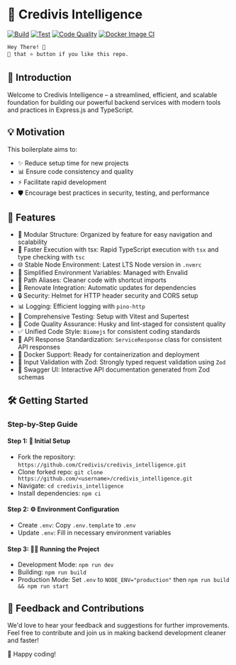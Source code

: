 # 🚀 Credivis Intelligence

[![Build](https://github.com/Credivis/credivis_intelligence/actions/workflows/build.yml/badge.svg)](https://github.com/Credivis/credivis_intelligence/actions/workflows/build.yml)
[![Test](https://github.com/Credivis/credivis_intelligence/actions/workflows/test.yml/badge.svg)](https://github.com/Credivis/credivis_intelligence/actions/workflows/test.yml)
[![Code Quality](https://github.com/Credivis/credivis_intelligence/actions/workflows/code-quality.yml/badge.svg)](https://github.com/Credivis/credivis_intelligence/actions/workflows/code-quality.yml)
[![Docker Image CI](https://github.com/Credivis/credivis_intelligence/actions/workflows/docker-image.yml/badge.svg)](https://github.com/Credivis/credivis_intelligence/actions/workflows/docker-image.yml)

``` code
Hey There! 🙌 
🤾 that ⭐️ button if you like this repo. 
```

## 🌟 Introduction

Welcome to Credivis Intelligence – a streamlined, efficient, and scalable foundation for building our powerful backend services with modern tools and practices in Express.js and TypeScript.

## 💡 Motivation

This boilerplate aims to:

- ✨ Reduce setup time for new projects
- 📊 Ensure code consistency and quality
- ⚡  Facilitate rapid development
- 🛡️ Encourage best practices in security, testing, and performance

## 🚀 Features

- 📁 Modular Structure: Organized by feature for easy navigation and scalability
- 💨 Faster Execution with tsx: Rapid TypeScript execution with `tsx` and type checking with `tsc`
- 🌐 Stable Node Environment: Latest LTS Node version in `.nvmrc`
- 🔧 Simplified Environment Variables: Managed with Envalid
- 🔗 Path Aliases: Cleaner code with shortcut imports
- 🔄 Renovate Integration: Automatic updates for dependencies
- 🔒 Security: Helmet for HTTP header security and CORS setup
- 📊 Logging: Efficient logging with `pino-http`
- 🧪 Comprehensive Testing: Setup with Vitest and Supertest
- 🔑 Code Quality Assurance: Husky and lint-staged for consistent quality
- ✅ Unified Code Style: `Biomejs` for consistent coding standards
- 📃 API Response Standardization: `ServiceResponse` class for consistent API responses
- 🐳 Docker Support: Ready for containerization and deployment
- 📝 Input Validation with Zod: Strongly typed request validation using `Zod`
- 🧩 Swagger UI: Interactive API documentation generated from Zod schemas

## 🛠️ Getting Started

### Step-by-Step Guide

#### Step 1: 🚀 Initial Setup

- Fork the repository: `https://github.com/Credivis/credivis_intelligence.git`
- Clone forked repo: `git clone https://github.com/<username>/credivis_intelligence.git`
- Navigate: `cd credivis_intelligence`
- Install dependencies: `npm ci`

#### Step 2: ⚙️ Environment Configuration

- Create `.env`: Copy `.env.template` to `.env`
- Update `.env`: Fill in necessary environment variables

#### Step 3: 🏃‍♂️ Running the Project

- Development Mode: `npm run dev`
- Building: `npm run build`
- Production Mode: Set `.env` to `NODE_ENV="production"` then `npm run build && npm run start`

## 🤝 Feedback and Contributions

We'd love to hear your feedback and suggestions for further improvements. Feel free to contribute and join us in making backend development cleaner and faster!

🎉 Happy coding!
